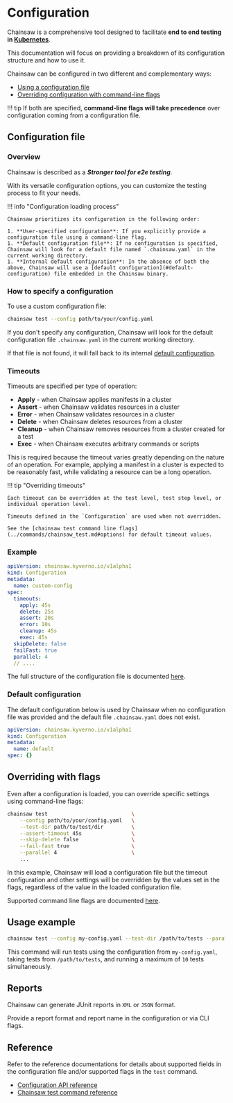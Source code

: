 # Configuration

Chainsaw is a comprehensive tool designed to facilitate **end to end testing in [Kubernetes](https://kubernetes.io)**.

This documentation will focus on providing a breakdown of its configuration structure and how to use it.

Chainsaw can be configured in two different and complementary ways:

- [Using a configuration file](#configuration-file)
- [Overriding configuration with command-line flags](#overriding-with-flags)

!!! tip
    If both are specified, **command-line flags will take precedence** over configuration coming from a configuration file.

## Configuration file

### Overview

Chainsaw is described as a **_Stronger tool for e2e testing_**.

With its versatile configuration options, you can customize the testing process to fit your needs.

!!! info "Configuration loading process"

    Chainsaw prioritizes its configuration in the following order:

    1. **User-specified configuration**: If you explicitly provide a configuration file using a command-line flag.
    1. **Default configuration file**: If no configuration is specified, Chainsaw will look for a default file named `.chainsaw.yaml` in the current working directory.
    1. **Internal default configuration**: In the absence of both the above, Chainsaw will use a [default configuration](#default-configuration) file embedded in the Chainsaw binary.

### How to specify a configuration

To use a custom configuration file:

```bash
chainsaw test --config path/to/your/config.yaml
```

If you don't specify any configuration, Chainsaw will look for the default configuration file `.chainsaw.yaml` in the current working directory.

If that file is not found, it will fall back to its internal [default configuration](#default-configuration).

### Timeouts

Timeouts are specified per type of operation:

- **Apply**    - when Chainsaw applies manifests in a cluster
- **Assert**   - when Chainsaw validates resources in a cluster
- **Error**    - when Chainsaw validates resources in a cluster
- **Delete**   - when Chainsaw deletes resources from a cluster
- **Cleanup**  - when Chainsaw removes resources from a cluster created for a test
- **Exec**     - when Chainsaw executes arbitrary commands or scripts

This is required because the timeout varies greatly depending on the nature of an operation.
For example, applying a manifest in a cluster is expected to be reasonably fast, while validating a resource can be a long operation.

!!! tip "Overriding timeouts"

    Each timeout can be overridden at the test level, test step level, or individual operation level.

    Timeouts defined in the `Configuration` are used when not overridden.

    See the [chainsaw test command line flags](../commands/chainsaw_test.md#options) for default timeout values.

### Example

```yaml
apiVersion: chainsaw.kyverno.io/v1alpha1
kind: Configuration
metadata:
  name: custom-config
spec:
  timeouts:
    apply: 45s
    delete: 25s
    assert: 20s
    error: 10s
    cleanup: 45s
    exec: 45s
  skipDelete: false
  failFast: true
  parallel: 4
  // ....
```

The full structure of the configuration file is documented [here](../apis/chainsaw.v1alpha1.md#chainsaw-kyverno-io-v1alpha1-Configuration).

### Default configuration

The default configuration below is used by Chainsaw when no configuration file was provided and the default file `.chainsaw.yaml` does not exist.

```yaml
apiVersion: chainsaw.kyverno.io/v1alpha1
kind: Configuration
metadata:
  name: default
spec: {}
```

## Overriding with flags

Even after a configuration is loaded, you can override specific settings using command-line flags:

```bash
chainsaw test                           \
    --config path/to/your/config.yaml   \
    --test-dir path/to/test/dir         \
    --assert-timeout 45s                \
    --skip-delete false                 \
    --fail-fast true                    \
    --parallel 4                        \
    ...
```

In this example, Chainsaw will load a configuration file but the timeout configuration and other settings will be overridden by the values set in the flags, regardless of the value in the loaded configuration file.

Supported command line flags are documented [here](../commands/chainsaw_test.md#options).

## Usage example

```bash
chainsaw test --config my-config.yaml --test-dir /path/to/tests --parallel 10
```

This command will run tests using the configuration from `my-config.yaml`, taking tests from `/path/to/tests`, and running a maximum of `10` tests simultaneously.

## Reports

Chainsaw can generate JUnit reports in `XML` or `JSON` format.

Provide a report format and report name in the configuration or via CLI flags.

## Reference

Refer to the reference documentations for details about supported fields in the configuration file and/or supported flags in the `test` command.

- [Configuration API reference](../apis/chainsaw.v1alpha1.md#chainsaw-kyverno-io-v1alpha1-Configuration)
- [Chainsaw test command reference](../commands/chainsaw_test.md#options)

